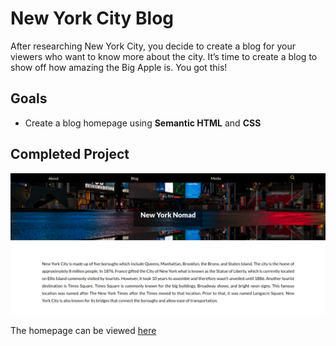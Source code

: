 # New York City Blog

After researching New York City, you decide to create a blog for your viewers who want to know more about the city. It’s time to create a blog to show off how amazing the Big Apple is. You got this!

## Goals
- Create a blog homepage using <b>Semantic HTML</b> and <b>CSS</b>

## Completed Project

![New York Nomad: A Travel Blog Homepage!](https://github.com/osita-igwe/19.newYorkCityBlog/blob/main/nyNomad.png)

The homepage can be viewed [here](https://osita-igwe.github.io/19.newYorkCityBlog/)

